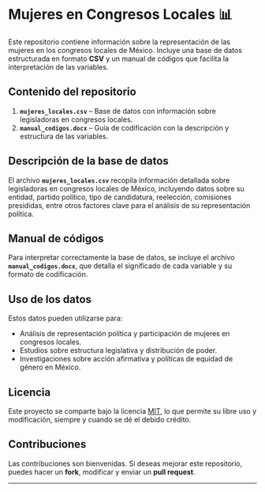 # Mujeres en Congresos Locales 📊  

Este repositorio contiene información sobre la representación de las mujeres en los congresos locales de México. Incluye una base de datos estructurada en formato **CSV** y un manual de códigos que facilita la interpretación de las variables.  

## Contenido del repositorio  

1. **`mujeres_locales.csv`** – Base de datos con información sobre legisladoras en congresos locales.  
2. **`manual_codigos.docx`** – Guía de codificación con la descripción y estructura de las variables.  

## Descripción de la base de datos  

El archivo **`mujeres_locales.csv`** recopila información detallada sobre legisladoras en congresos locales de México, incluyendo datos sobre su entidad, partido político, tipo de candidatura, reelección, comisiones presididas, entre otros factores clave para el análisis de su representación política.  

## Manual de códigos  

Para interpretar correctamente la base de datos, se incluye el archivo **`manual_codigos.docx`**, que detalla el significado de cada variable y su formato de codificación.  

## Uso de los datos  

Estos datos pueden utilizarse para:  

- Análisis de representación política y participación de mujeres en congresos locales.  
- Estudios sobre estructura legislativa y distribución de poder.  
- Investigaciones sobre acción afirmativa y políticas de equidad de género en México.  

## Licencia  

Este proyecto se comparte bajo la licencia [MIT](https://opensource.org/licenses/MIT), lo que permite su libre uso y modificación, siempre y cuando se dé el debido crédito.  

## Contribuciones  

Las contribuciones son bienvenidas. Si deseas mejorar este repositorio, puedes hacer un **fork**, modificar y enviar un **pull request**.  

---
